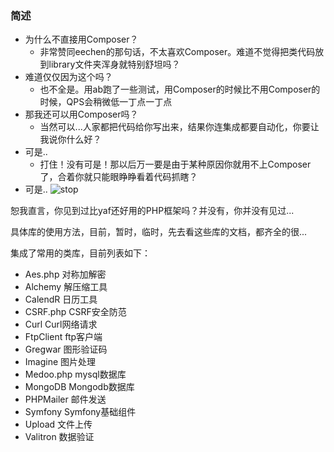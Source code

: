### 简述
- 为什么不直接用Composer？
  - 非常赞同eechen的那句话，不太喜欢Composer。难道不觉得把类代码放到library文件夹浑身就特别舒坦吗？
- 难道仅仅因为这个吗？
  - 也不全是。用ab跑了一些测试，用Composer的时候比不用Composer的时候，QPS会稍微低一丁点一丁点
- 那我还可以用Composer吗？
  - 当然可以...人家都把代码给你写出来，结果你连集成都要自动化，你要让我说你什么好？
- 可是..
  - 打住！没有可是！那以后万一要是由于某种原因你就用不上Composer了，合着你就只能眼睁睁看着代码抓瞎？
- 可是..
  ![stop](http://static.ti-node.com/github_yaf_1.jpeg?imageMogr2/thumbnail/!800)

恕我直言，你见到过比yaf还好用的PHP框架吗？并没有，你并没有见过...

具体库的使用方法，目前，暂时，临时，先去看这些库的文档，都齐全的很...

集成了常用的类库，目前列表如下：
- Aes.php     对称加解密
- Alchemy     解压缩工具
- CalendR     日历工具
- CSRF.php    CSRF安全防范
- Curl        Curl网络请求
- FtpClient   ftp客户端
- Gregwar     图形验证码 
- Imagine     图片处理
- Medoo.php   mysql数据库
- MongoDB     Mongodb数据库
- PHPMailer   邮件发送
- Symfony     Symfony基础组件
- Upload      文件上传
- Valitron    数据验证
